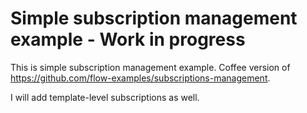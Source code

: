 # Simple subscription management example - Work in progress

This is simple subscription management example. Coffee version of https://github.com/flow-examples/subscriptions-management.

I will add template-level subscriptions as well.
